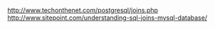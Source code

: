 http://www.techonthenet.com/postgresql/joins.php
http://www.sitepoint.com/understanding-sql-joins-mysql-database/
